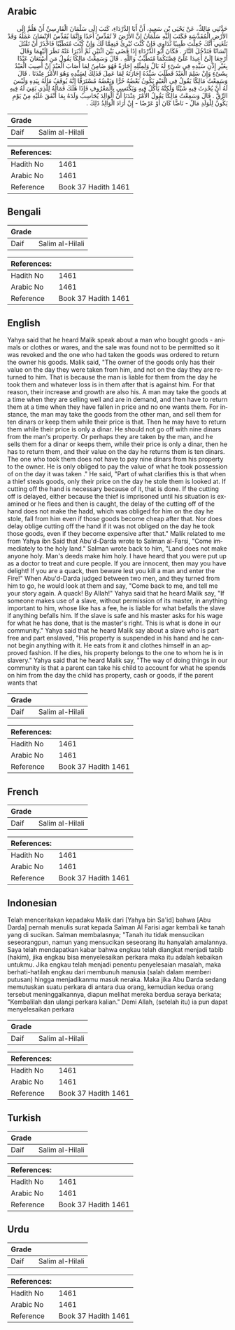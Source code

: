 ## Arabic


<div dir="rtl" lang="ar" style={{fontSize:'larger',backgroundColor:'#f8f9fa',padding:20}}>
حَدَّثَنِي مَالِكٌ، عَنْ يَحْيَى بْنِ سَعِيدٍ، أَنَّ أَبَا الدَّرْدَاءِ، كَتَبَ إِلَى سَلْمَانَ الْفَارِسِيِّ أَنْ هَلُمَّ إِلَى الأَرْضِ الْمُقَدَّسَةِ فَكَتَبَ إِلَيْهِ سَلْمَانُ إِنَّ الأَرْضَ لاَ تُقَدِّسُ أَحَدًا وَإِنَّمَا يُقَدِّسُ الإِنْسَانَ عَمَلُهُ وَقَدْ بَلَغَنِي أَنَّكَ جُعِلْتَ طَبِيبًا تُدَاوِي فَإِنْ كُنْتَ تُبْرِئُ فَنِعِمَّا لَكَ وَإِنْ كُنْتَ مُتَطَبِّبًا فَاحْذَرْ أَنْ تَقْتُلَ إِنْسَانًا فَتَدْخُلَ النَّارَ ‏.‏ فَكَانَ أَبُو الدَّرْدَاءِ إِذَا قَضَى بَيْنَ اثْنَيْنِ ثُمَّ أَدْبَرَا عَنْهُ نَظَرَ إِلَيْهِمَا وَقَالَ ارْجِعَا إِلَىَّ أَعِيدَا عَلَىَّ قِصَّتَكُمَا مُتَطَبِّبٌ وَاللَّهِ ‏.‏ قَالَ وَسَمِعْتُ مَالِكًا يَقُولُ مَنِ اسْتَعَانَ عَبْدًا بِغَيْرِ إِذْنِ سَيِّدِهِ فِي شَىْءٍ لَهُ بَالٌ وَلِمِثْلِهِ إِجَارَةٌ فَهُوَ ضَامِنٌ لِمَا أَصَابَ الْعَبْدَ إِنْ أُصِيبَ الْعَبْدُ بِشَىْءٍ وَإِنْ سَلِمَ الْعَبْدُ فَطَلَبَ سَيِّدُهُ إِجَارَتَهُ لِمَا عَمِلَ فَذَلِكَ لِسَيِّدِهِ وَهُوَ الأَمْرُ عِنْدَنَا ‏.‏ قَالَ وَسَمِعْتُ مَالِكًا يَقُولُ فِي الْعَبْدِ يَكُونُ بَعْضُهُ حُرًّا وَبَعْضُهُ مُسْتَرَقًّا إِنَّهُ يُوقَفُ مَالُهُ بِيَدِهِ وَلَيْسَ لَهُ أَنْ يُحْدِثَ فِيهِ شَيْئًا وَلَكِنَّهُ يَأْكُلُ فِيهِ وَيَكْتَسِي بِالْمَعْرُوفِ فَإِذَا هَلَكَ فَمَالُهُ لِلَّذِي بَقِيَ لَهُ فِيهِ الرِّقُّ ‏.‏ قَالَ وَسَمِعْتُ مَالِكًا يَقُولُ الأَمْرُ عِنْدَنَا أَنَّ الْوَالِدَ يُحَاسِبُ وَلَدَهُ بِمَا أَنْفَقَ عَلَيْهِ مِنْ يَوْمِ يَكُونُ لِلْوَلَدِ مَالٌ - نَاضًّا كَانَ أَوْ عَرْضًا - إِنْ أَرَادَ الْوَالِدُ ذَلِكَ ‏.‏
</div>
<div style={{backgroundColor:'#f8f9fa',padding:20, marginBottom: 10}}><table> <thead> <tr> <th>Grade</th> <th></th> </tr> </thead> <tbody> <tr><td>Daif</td><td>Salim al-Hilali</td></tr></tbody></table><table> <thead> <tr> <th>References:</th> <th></th> </tr> </thead> <tbody><tr><td>Hadith No</td><td>1461</td></tr><tr><td>Arabic No</td><td>1461</td></tr><tr><td>Reference</td><td>Book 37 Hadith 1461</td></tr></tbody></table></div>

## Bengali


<div dir="ltr" lang="bn" style={{fontSize:'larger',backgroundColor:'#f8f9fa',padding:20}}>

</div>
<div style={{backgroundColor:'#f8f9fa',padding:20, marginBottom: 10}}><table> <thead> <tr> <th>Grade</th> <th></th> </tr> </thead> <tbody> <tr><td>Daif</td><td>Salim al-Hilali</td></tr></tbody></table><table> <thead> <tr> <th>References:</th> <th></th> </tr> </thead> <tbody><tr><td>Hadith No</td><td>1461</td></tr><tr><td>Arabic No</td><td>1461</td></tr><tr><td>Reference</td><td>Book 37 Hadith 1461</td></tr></tbody></table></div>

## English


<div dir="ltr" lang="en" style={{fontSize:'larger',backgroundColor:'#f8f9fa',padding:20}}>
Yahya said that he heard Malik speak about a man who bought goods - animals or clothes or wares, and the sale was found not to be permitted so it was revoked and the one who had taken the goods was ordered to return the owner his goods. Malik said, "The owner of the goods only has their value on the day they were taken from him, and not on the day they are returned to him. That is because the man is liable for them from the day he took them and whatever loss is in them after that is against him. For that reason, their increase and growth are also his. A man may take the goods at a time when they are selling well and are in demand, and then have to return them at a time when they have fallen in price and no one wants them. For instance, the man may take the goods from the other man, and sell them for ten dinars or keep them while their price is that. Then he may have to return them while their price is only a dinar. He should not go off with nine dinars from the man's property. Or perhaps they are taken by the man, and he sells them for a dinar or keeps them, while their price is only a dinar, then he has to return them, and their value on the day he returns them is ten dinars. The one who took them does not have to pay nine dinars from his property to the owner. He is only obliged to pay the value of what he took possession of on the day it was taken ." He said, "Part of what clarifies this is that when a thief steals goods, only their price on the day he stole them is looked at. If cutting off the hand is necessary because of it, that is done. If the cutting off is delayed, either because the thief is imprisoned until his situation is examined or he flees and then is caught, the delay of the cutting off of the hand does not make the hadd, which was obliged for him on the day he stole, fall from him even if those goods become cheap after that. Nor does delay oblige cutting off the hand if it was not obliged on the day he took those goods, even if they become expensive after that." Malik related to me from Yahya ibn Said that Abu'd-Darda wrote to Salman al-Farsi, "Come immediately to the holy land." Salman wrote back to him, "Land does not make anyone holy. Man's deeds make him holy. I have heard that you were put up as a doctor to treat and cure people. If you are innocent, then may you have delight! If you are a quack, then beware lest you kill a man and enter the Fire!" When Abu'd-Darda judged between two men, and they turned from him to go, he would look at them and say, "Come back to me, and tell me your story again. A quack! By Allah!" Yahya said that he heard Malik say, "If someone makes use of a slave, without permission of its master, in anything important to him, whose like has a fee, he is liable for what befalls the slave if anything befalls him. If the slave is safe and his master asks for his wage for what he has done, that is the master's right. This is what is done in our community." Yahya said that he heard Malik say about a slave who is part free and part enslaved, "His property is suspended in his hand and he cannot begin anything with it. He eats from it and clothes himself in an approved fashion. If he dies, his property belongs to the one to whom he is in slavery." Yahya said that he heard Malik say, "The way of doing things in our community is that a parent can take his child to account for what he spends on him from the day the child has property, cash or goods, if the parent wants that
</div>
<div style={{backgroundColor:'#f8f9fa',padding:20, marginBottom: 10}}><table> <thead> <tr> <th>Grade</th> <th></th> </tr> </thead> <tbody> <tr><td>Daif</td><td>Salim al-Hilali</td></tr></tbody></table><table> <thead> <tr> <th>References:</th> <th></th> </tr> </thead> <tbody><tr><td>Hadith No</td><td>1461</td></tr><tr><td>Arabic No</td><td>1461</td></tr><tr><td>Reference</td><td>Book 37 Hadith 1461</td></tr></tbody></table></div>

## French


<div dir="ltr" lang="fr" style={{fontSize:'larger',backgroundColor:'#f8f9fa',padding:20}}>

</div>
<div style={{backgroundColor:'#f8f9fa',padding:20, marginBottom: 10}}><table> <thead> <tr> <th>Grade</th> <th></th> </tr> </thead> <tbody> <tr><td>Daif</td><td>Salim al-Hilali</td></tr></tbody></table><table> <thead> <tr> <th>References:</th> <th></th> </tr> </thead> <tbody><tr><td>Hadith No</td><td>1461</td></tr><tr><td>Arabic No</td><td>1461</td></tr><tr><td>Reference</td><td>Book 37 Hadith 1461</td></tr></tbody></table></div>

## Indonesian


<div dir="ltr" lang="id" style={{fontSize:'larger',backgroundColor:'#f8f9fa',padding:20}}>
Telah menceritakan kepadaku Malik dari [Yahya bin Sa'id] bahwa [Abu Darda] pernah menulis surat kepada Salman Al Farisi agar kembali ke tanah yang di sucikan. Salman membalasnya; "Tanah itu tidak mensucikan seseorangpun, namun yang mensucikan seseorang itu hanyalah amalannya. Saya telah mendapatkan kabar bahwa engkau telah diangkat menjadi tabib (hakim), jika engkau bisa menyelesaikan perkara maka itu adalah kebaikan untukmu. Jika engkau telah menjadi penentu penyelesaian masalah, maka berhati-hatilah engkau dari membunuh manusia (salah dalam memberi putusan) hingga menjadikanmu masuk neraka. Maka jika Abu Darda sedang memutuskan suatu perkara di antara dua orang, kemudian kedua orang tersebut meninggalkannya, diapun melihat mereka berdua seraya berkata; "Kembalilah dan ulangi perkara kalian." Demi Allah, (setelah itu) ia pun dapat menyelesaikan perkara
</div>
<div style={{backgroundColor:'#f8f9fa',padding:20, marginBottom: 10}}><table> <thead> <tr> <th>Grade</th> <th></th> </tr> </thead> <tbody> <tr><td>Daif</td><td>Salim al-Hilali</td></tr></tbody></table><table> <thead> <tr> <th>References:</th> <th></th> </tr> </thead> <tbody><tr><td>Hadith No</td><td>1461</td></tr><tr><td>Arabic No</td><td>1461</td></tr><tr><td>Reference</td><td>Book 37 Hadith 1461</td></tr></tbody></table></div>

## Turkish


<div dir="ltr" lang="tr" style={{fontSize:'larger',backgroundColor:'#f8f9fa',padding:20}}>

</div>
<div style={{backgroundColor:'#f8f9fa',padding:20, marginBottom: 10}}><table> <thead> <tr> <th>Grade</th> <th></th> </tr> </thead> <tbody> <tr><td>Daif</td><td>Salim al-Hilali</td></tr></tbody></table><table> <thead> <tr> <th>References:</th> <th></th> </tr> </thead> <tbody><tr><td>Hadith No</td><td>1461</td></tr><tr><td>Arabic No</td><td>1461</td></tr><tr><td>Reference</td><td>Book 37 Hadith 1461</td></tr></tbody></table></div>

## Urdu


<div dir="rtl" lang="ur" style={{fontSize:'larger',backgroundColor:'#f8f9fa',padding:20}}>

</div>
<div style={{backgroundColor:'#f8f9fa',padding:20, marginBottom: 10}}><table> <thead> <tr> <th>Grade</th> <th></th> </tr> </thead> <tbody> <tr><td>Daif</td><td>Salim al-Hilali</td></tr></tbody></table><table> <thead> <tr> <th>References:</th> <th></th> </tr> </thead> <tbody><tr><td>Hadith No</td><td>1461</td></tr><tr><td>Arabic No</td><td>1461</td></tr><tr><td>Reference</td><td>Book 37 Hadith 1461</td></tr></tbody></table></div>